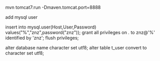 mvn tomcat7:run -Dmaven.tomcat.port=8888

add mysql user

insert into mysql.user(Host,User,Password) values("%","znz",password("znz"));
grant all privileges on *.* to znz@'%' identified by 'znz';
flush privileges;

alter database name character set utf8;
alter table t_user convert to character set utf8;